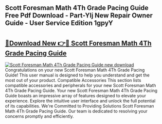 ## Scott Foresman Math 4Th Grade Pacing Guide Free Pdf Download - Part-YIj New Repair Owner Guide - User Service Edition 1gpyY

# <h2><a href="http://bc58046.oget.top/?id=Scott+Foresman+Math+4Th+Grade+Pacing+Guide">🔗Download New 👉🔴 Scott Foresman Math 4Th Grade Pacing Guide</a></h2>

[![Scott Foresman Math 4Th Grade Pacing Guide new download](https://i.imgur.com/5g1atiW.png)](http://bc58046.oget.top/?id=Scott+Foresman+Math+4Th+Grade+Pacing+Guide)
Congratulations on your new Scott Foresman Math 4Th Grade Pacing Guide! This user manual is designed to help you understand and get the most out of your product. Compatible Accessories This section lists compatible accessories and peripherals for your new Scott Foresman Math 4Th Grade Pacing Guide. Your new Scott Foresman Math 4Th Grade Pacing Guide boasts an impressive array of features designed to elevate your experience. Explore the intuitive user interface and unlock the full potential of its capabilities. We're Committed to Providing Solutions Scott Foresman Math 4Th Grade Pacing Guide. Our team is dedicated to resolving your concerns promptly and efficiently.
